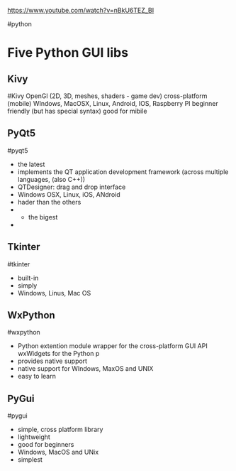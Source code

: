 https://www.youtube.com/watch?v=nBkU6TEZ_BI

#python 

# Five Python GUI libs
## Kivy
#Kivy
OpenGl (2D, 3D, meshes, shaders - game dev)
cross-platform (mobile)
WIndows, MacOSX, Linux, Android, IOS, Raspberry PI
beginner friendly (but has special syntax)
good for mibile

## PyQt5
#pyqt5
- the latest
- implements the QT application development framework (across multiple languages, (also C++))
- QTDesigner: drag and drop interface
- Windows OSX, Linux, iOS, ANdroid
- hader than the others 
- - the bigest
- 
## Tkinter
#tkinter
- built-in
- simply
- Windows, Linus, Mac OS

## WxPython
#wxpython
- Python extention module wrapper for the cross-platform GUI API wxWidgets for the Python p
- provides native support
- native support for WIndows, MaxOS and UNIX
- easy to learn


## PyGui
#pygui
- simple, cross platform library
- lightweight
- good for beginners
- Windows, MacOS and UNix
- simplest













